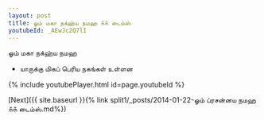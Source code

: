 ```yaml
---
layout: post
title: ஓம் மகா நக்ஹ்ய நமஹ ௧௧ டைம்ஸ்
youtubeId: _AEwJc2Q7lI
---
```

 
 
 ஓம் மகா நக்ஹ்ய நமஹ  
 
 -  யாருக்கு மிகப் பெரிய நகங்கள் உள்ளன 
 
  
 
  
 
 
 
 
 
 


{% include youtubePlayer.html id=page.youtubeId %}
 
[Next]({{ site.baseurl }}{% link  split1/_posts/2014-01-22-ஓம் ப்ரசன்னய நமஹ ௧௧ டைம்ஸ்.md%})
 
